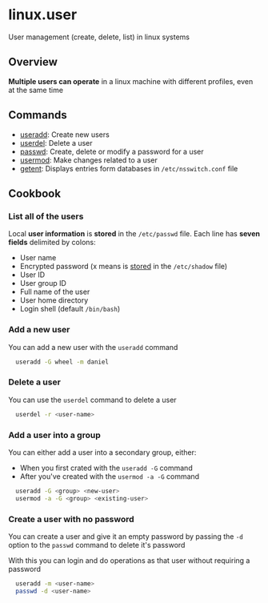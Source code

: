 # linux.user

User management (create, delete, list) in linux systems

## Overview

**Multiple users can operate** in a linux machine with different profiles,
even at the same time

## Commands

- [useradd](./85wg.md): Create new users
- [userdel](): Delete a user
- [passwd](): Create, delete or modify a password for a user
- [usermod](): Make changes related to a user
- [getent](./kwye.md): Displays entries form databases in `/etc/nsswitch.conf` file

## Cookbook

### List all of the users

Local **user information** is **stored** in the `/etc/passwd` file. Each line
has **seven fields** delimited by colons:

- User name
- Encrypted password (x means is [stored](./oqfv.md) in the `/etc/shadow` file)
- User ID
- User group ID
- Full name of the user
- User home directory
- Login shell (default `/bin/bash`)

### Add a new user

You can add a new user with the `useradd` command

```sh
  useradd -G wheel -m daniel
```

### Delete a user

You can use the `userdel` command to delete a user

```sh
  userdel -r <user-name>
```

### Add a user into a group

You can either add a user into a secondary group, either:

- When you first crated with the `useradd -G` command
- After you've created with the `usermod -a -G` command

```sh
  useradd -G <group> <new-user>
  usermod -a -G <group> <existing-user>
```

### Create a user with no password

You can create a user and give it an empty password by passing the `-d` option
to the `passwd` command to delete it's password

With this you can login and do operations as that user without requiring a
password

```sh
  useradd -m <user-name>
  passwd -d <user-name>
```
